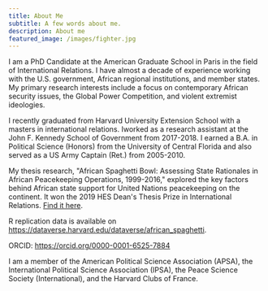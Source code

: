 ```yaml
---
title: About Me
subtitle: A few words about me.
description: About me
featured_image: /images/fighter.jpg
---
```


I am a PhD Candidate at the American Graduate School in Paris in the field of International Relations. I have almost a decade of experience working with the U.S. government, African regional institutions, and member states. My primary research interests include  a focus on contemporary African security issues, the Global Power Competition, and violent extremist ideologies.

I recently graduated from Harvard University Extension School with a masters in international relations. Iworked as a research assistant at the John F. Kennedy School of Government from 2017-2018. I earned a B.A. in Political Science (Honors) from the University of Central Florida and also served as a US Army Captain (Ret.) from 2005-2010. 

My thesis research, "African Spaghetti Bowl: Assessing State Rationales in African Peacekeeping Operations, 1999-2016," explored the key factors behind African state support for United Nations peacekeeping on the continent. It won the 2019 HES Dean's Thesis Prize in International Relations. [Find it here](https://scholar.harvard.edu/files/hadley/files/african_spaghetti_bowl_hadley.pdf).

R replication data is available on https://dataverse.harvard.edu/dataverse/african_spaghetti.

ORCID: https://orcid.org/0000-0001-6525-7884

I am a member of the American Political Science Association (APSA), the International Political Science Association (IPSA), the Peace Science Society (International), and the Harvard Clubs of France.
